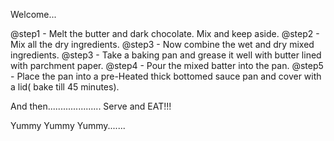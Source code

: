 Welcome...

@step1 -  Melt the butter and dark chocolate. Mix and keep aside.
@step2 -  Mix all the dry ingredients.
@step3 -  Now combine the wet and dry mixed ingredients.
@step3 -  Take a baking pan and grease it well with butter lined with parchment paper.
@step4 -  Pour the mixed batter into the pan.
@step5 -  Place the pan into a pre-Heated thick bottomed sauce pan and cover with a lid( bake till 45 minutes).

And then.....................
Serve and EAT!!!

Yummy Yummy Yummy.......
